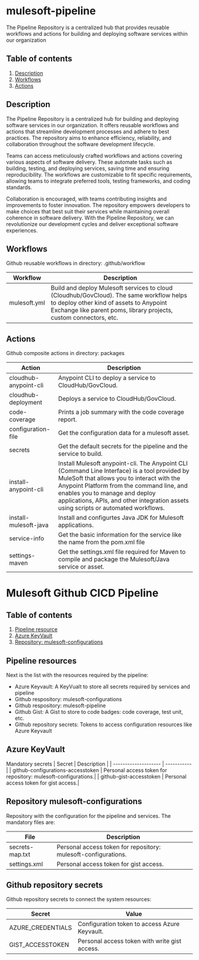 # mulesoft-pipeline
The Pipeline Repository is a centralized hub that provides reusable workflows and actions for building and deploying software services within our organization

## Table of contents
1. [Description](#description)
1. [Workflows](#workflows) 
1. [Actions](#actions) 

## Description
The Pipeline Repository is a centralized hub for building and deploying software services in our organization. It offers reusable workflows and actions that streamline development processes and adhere to best practices. The repository aims to enhance efficiency, reliability, and collaboration throughout the software development lifecycle.

Teams can access meticulously crafted workflows and actions covering various aspects of software delivery. These automate tasks such as building, testing, and deploying services, saving time and ensuring reproducibility. The workflows are customizable to fit specific requirements, allowing teams to integrate preferred tools, testing frameworks, and coding standards.

Collaboration is encouraged, with teams contributing insights and improvements to foster innovation. The repository empowers developers to make choices that best suit their services while maintaining overall coherence in software delivery. With the Pipeline Repository, we can revolutionize our development cycles and deliver exceptional software experiences.

## Workflows

Github reusable workflows in directory: .github/workflow

| Workflow    | Description |
| ----------- | ----------- |
| mulesoft.yml | Build and deploy Mulesoft services to cloud (Cloudhub/GovCloud). The same workflow helps to deploy other kind of assets to Anypoint Exchange like parent poms, library projects, custom connectors, etc. |

## Actions

Github composite actions in directory: packages

| Action               | Description |
| -------------------- | ----------- |
| cloudhub-anypoint-cli | Anypoint CLI to deploy a service to CloudHub/GovCloud.|
| cloudhub-deployment | Deploys a service to CloudHub/GovCloud.|
| code-coverage | Prints a job summary with the code coverage report.|
| configuration-file | Get the configuration data for a mulesoft asset.|
| secrets | Get the default secrets for the pipeline and the service to build.|
| install-anypoint-cli | Install Mulesoft anypoint-cli. The Anypoint CLI (Command Line Interface) is a tool provided by MuleSoft that allows you to interact with the Anypoint Platform from the command line, and enables you to manage and deploy applications, APIs, and other integration assets using scripts or automated workflows.|
| install-mulesoft-java | Install and configurtes Java JDK for Mulesoft applications.|
| service-info | Get the basic information for the service like the name from the pom.xml file |
| settings-maven | Get the settings.xml file required for Maven to compile and package the Mulesoft/Java service or asset. |

# Mulesoft Github CICD Pipeline

## Table of contents
1. [Pipeline resource](#pipeline-resource)
1. [Azure KeyVault](#workflows) 
1. [Repository: mulesoft-configurations](#repository-mulesoft-configurations) 

## Pipeline resources

Next is the list with the resources required by the pipeline:

- Azure Keyvault: A KeyVualt to store all secrets required by services and pipeline
- Github respository: mulesoft-configurations
- Github respository: mulesoft-pipeline
- Github Gist: A Gist to store to code badges: code coverage, test unit, etc.
- Github repository secrets: Tokens to access configuration resources like Azure Keyvault

## Azure KeyVault

Mandatory secrets
| Secret               | Description |
| -------------------- | ----------- |
| github-configurations-accesstoken | Personal access token for repository: mulesoft-configurations.|
| github-gist-accesstoken | Personal access token for gist access.|

## Repository mulesoft-configurations

Repository with the configuration for the pipeline and services. The mandatory files are:

| File                 | Description |
| -------------------- | ----------- |
| secrets-map.txt | Personal access token for repository: mulesoft-configurations.|
| settings.xml | Personal access token for gist access.|

## Github repository secrets

Github repository secrets to connect the system resources:

| Secret                 | Value |
| -------------------- | ----------- |
| AZURE_CREDENTIALS | Configuration token to access Azure Keyvault.|
| GIST_ACCESSTOKEN | Personal access token with write gist access.|

